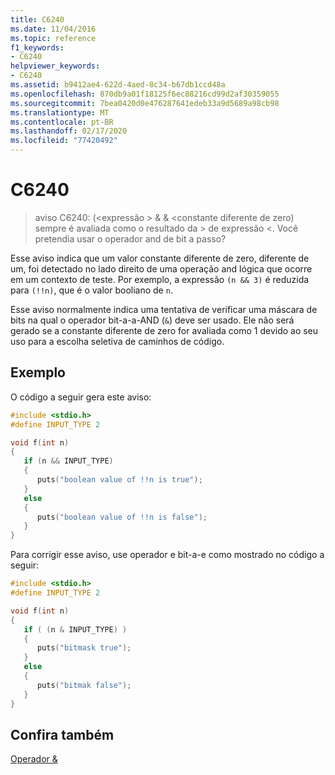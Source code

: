 ```yaml
---
title: C6240
ms.date: 11/04/2016
ms.topic: reference
f1_keywords:
- C6240
helpviewer_keywords:
- C6240
ms.assetid: b9412ae4-622d-4aed-8c34-b67db1ccd48a
ms.openlocfilehash: 870db9a01f18125f6ec88216cd99d2af30359055
ms.sourcegitcommit: 7bea0420d0e476287641edeb33a9d5689a98cb98
ms.translationtype: MT
ms.contentlocale: pt-BR
ms.lasthandoff: 02/17/2020
ms.locfileid: "77420492"
---
```

# <a name="c6240"></a>C6240

> aviso C6240: (\<expressão > & & \<constante diferente de zero) sempre é avaliada como o resultado da > de expressão \<. Você pretendia usar o operador and de bit a passo?

Esse aviso indica que um valor constante diferente de zero, diferente de um, foi detectado no lado direito de uma operação and lógica que ocorre em um contexto de teste. Por exemplo, a expressão `(n && 3)` é reduzida para `(!!n)`, que é o valor booliano de `n`.

Esse aviso normalmente indica uma tentativa de verificar uma máscara de bits na qual o operador bit-a-a-AND (`&`) deve ser usado. Ele não será gerado se a constante diferente de zero for avaliada como 1 devido ao seu uso para a escolha seletiva de caminhos de código.

## <a name="example"></a>Exemplo

O código a seguir gera este aviso:

```cpp
#include <stdio.h>
#define INPUT_TYPE 2

void f(int n)
{
   if (n && INPUT_TYPE)
   {
      puts("boolean value of !!n is true");
   }
   else
   {
      puts("boolean value of !!n is false");
   }
}
```

Para corrigir esse aviso, use operador e bit-a-e como mostrado no código a seguir:

```cpp
#include <stdio.h>
#define INPUT_TYPE 2

void f(int n)
{
   if ( (n & INPUT_TYPE) )
   {
      puts("bitmask true");
   }
   else
   {
      puts("bitmak false");
   }
}
```

## <a name="see-also"></a>Confira também

[Operador &](/dotnet/csharp/language-reference/operators/and-operator)
